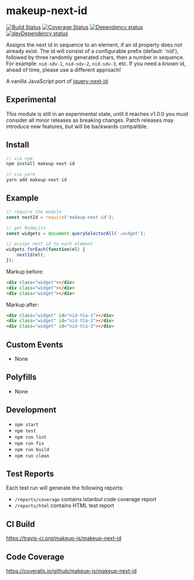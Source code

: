 # makeup-next-id

<p>
    <a href="https://travis-ci.org/makeup-js/makeup-next-id"><img src="https://api.travis-ci.org/makeup-js/makeup-next-id.svg?branch=master" alt="Build Status" /></a>
    <a href='https://coveralls.io/github/makeup-js/makeup-next-id?branch=master'><img src='https://coveralls.io/repos/makeup-js/makeup-next-id/badge.svg?branch=master&service=github' alt='Coverage Status' /></a>
    <a href="https://david-dm.org/makeup-js/makeup-next-id"><img src="https://david-dm.org/makeup-js/makeup-next-id.svg" alt="Dependency status" /></a>
    <a href="https://david-dm.org/makeup-js/makeup-next-id#info=devDependencies"><img src="https://david-dm.org/makeup-js/makeup-next-id/dev-status.svg" alt="devDependency status" /></a>
</p>

Assigns the next id in sequence to an element, if an id property does not already exist. The id will consist of a configurable prefix (default: 'nid'), followed by three randomly generated chars, then a number in sequence. For example: `nid-sdv-1`, `nid-sdv-2`, `nid-sdv-3`, etc. If you need a <em>known</em> id, ahead of time, please use a different approach!

A vanilla JavaScript port of <a href="https://github.com/ianmcburnie/jquery-next-id">jquery-next-id</a>.

## Experimental

This module is still in an experimental state, until it reaches v1.0.0 you must consider all minor releases as breaking changes. Patch releases may introduce new features, but will be backwards compatible.

## Install

```js
// via npm
npm install makeup-next-id

// via yarn
yarn add makeup-next-id
```

## Example

```js
// require the module
const nextId = require('makeup-next-id');

// get NodeList
const widgets = document.querySelectorAll('.widget');

// assign next id to each element
widgets.forEach(function(el) {
    nextId(el);
});
```

Markup before:

```html
<div class="widget"></div>
<div class="widget"></div>
<div class="widget"></div>
```

Markup after:

```html
<div class="widget" id="nid-tCa-1"></div>
<div class="widget" id="nid-tCa-2"></div>
<div class="widget" id="nid-tCa-3"></div>
```

## Custom Events        

* None

## Polyfills

* None

## Development

* `npm start`
* `npm test`
* `npm run lint`
* `npm run fix`
* `npm run build`
* `npm run clean`

## Test Reports

Each test run will generate the following reports:

* `/reports/coverage` contains Istanbul code coverage report
* `/reports/html` contains HTML test report

## CI Build

https://travis-ci.org/makeup-js/makeup-next-id

## Code Coverage

https://coveralls.io/github/makeup-js/makeup-next-id
